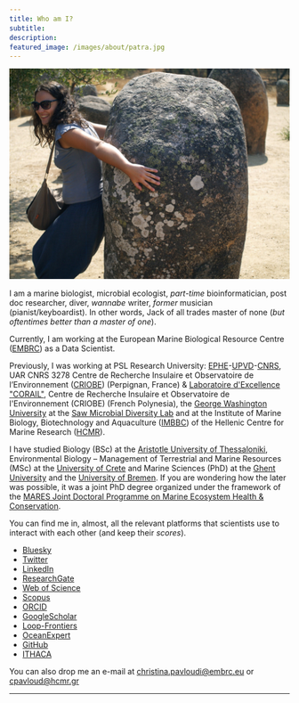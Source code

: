 ```yaml
---
title: Who am I? 
subtitle: 
description: 
featured_image: /images/about/patra.jpg
---
```


![](/images/about/Menir.jpg)

I am a marine biologist, microbial ecologist, *part-time* bioinformatician, post doc researcher, diver, *wannabe* writer, *former* musician (pianist/keyboardist). In other words, Jack of all trades master of none (*but oftentimes better than a master of one*). 

Currently, I am working at the European Marine Biological Resource Centre ([EMBRC](https://www.embrc.eu/)) as a Data Scientist.

Previously, I was working at PSL Research University: [EPHE](ephe.psl.eu)-[UPVD](https://www.univ-perp.fr/en)-[CNRS](https://www.cnrs.fr/en/cnrs), UAR CNRS 3278 Centre de Recherche Insulaire et Observatoire de l’Environnement ([CRIOBE](https://www.criobe.pf/en/home/)) (Perpignan, France) & [Laboratoire d'Excellence "CORAIL"](https://www.labex-corail.fr/), Centre de Recherche Insulaire et Observatoire de l'Environnement (CRIOBE) (French Polynesia), the [George Washington University](https://biology.columbian.gwu.edu/christina-pavloudi) at the [Saw Microbial Diversity Lab](https://sawlab.org/) and at the Institute of Marine Biology, Biotechnology and Aquaculture ([IMBBC](https://imbbc.hcmr.gr/user/cpavloud/)) of the Hellenic Centre for Marine Research ([HCMR](https://www.hcmr.gr/en/)). 

I have studied Biology (BSc) at the [Aristotle University of Thessaloniki](https://www.bio.auth.gr/en), Environmental Biology – Management of Terrestrial and Marine Resources (MSc) at the [University of Crete](http://envbio.biology.uoc.gr/) and Marine Sciences (PhD) at the [Ghent University](https://www.marinebiology.ugent.be/) and the [University of Bremen](https://www.uni-bremen.de/en/microecophys). If you are wondering how the later was possible, it was a joint PhD degree organized under the framework of the [MARES Joint Doctoral Programme on Marine Ecosystem Health & Conservation](http://econsortprd.ugent.be/index.asp?p=1840&a=1840).

You can find me in, almost, all the relevant platforms that scientists use to interact with each other (and keep their *scores*). 
* [Bluesky](https://bsky.app/profile/cpavloud.bsky.social)
* [Twitter](https://twitter.com/cpavloud)
* [LinkedIn](https://www.linkedin.com/in/christinapavloudi/)
* [ResearchGate](https://www.researchgate.net/profile/Christina_Pavloudi)
* [Web of Science](https://www.webofscience.com/wos/author/record/1120322)
* [Scopus](https://www.scopus.com/authid/detail.uri?authorId=54941355800)
* [ORCID](https://orcid.org/0000-0001-5106-6067)
* [GoogleScholar](https://scholar.google.com/citations?user=3zs1rNkAAAAJ&hl=en&oi=ao)
* [Loop-Frontiers](https://loop.frontiersin.org/people/48900/overview)
* [OceanExpert](https://oceanexpert.org/expert/cpavloud)
* [GitHub](https://github.com/cpavloud)
* [ITHACA](https://matsig.hua.gr/ithaca/profile/158/public)

You can also drop me an e-mail at <a href="mailto:christina.pavloudi@embrc.eu">christina.pavloudi@embrc.eu</a> or <a href="mailto:cpavloud@hcmr.gr">cpavloud@hcmr.gr</a>

---

